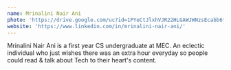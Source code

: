 ```yaml
---
name: Mrinalini Nair Ani
photo: 'https://drive.google.com/uc?id=1PYeCtJlxhVJR22HLGAWJWNzsEcabb6tK'
website: 'https://www.linkedin.com/in/mrinalini-nair-ani/'
---
```

Mrinalini Nair Ani is a first year CS undergraduate at MEC. An eclectic individual who just wishes there was an extra
hour everyday so people could read & talk about Tech to their heart's content.
